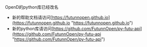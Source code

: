 OpenD的python库已经改名
- 新的帮助文档请访问[https://futunnopen.github.io](https://futunnopen.github.io "https://futunnopen.github.io")
- 新的python库请访问[https://github.com/FutunnOpen/py-futu-api](https://github.com/FutunnOpen/py-futu-api "https://github.com/FutunnOpen/py-futu-api")